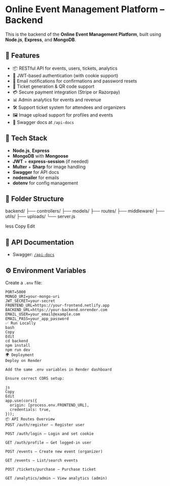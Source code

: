 # Online Event Management Platform – Backend

This is the backend of the **Online Event Management Platform**, built using **Node.js**, **Express**, and **MongoDB**.

## 🚀 Features

- 📦 RESTful API for events, users, tickets, analytics
- 🔐 JWT-based authentication (with cookie support)
- 📧 Email notifications for confirmations and password resets
- 🧾 Ticket generation & QR code support
- 💳 Secure payment integration (Stripe or Razorpay)
- 📊 Admin analytics for events and revenue
- 🛠️ Support ticket system for attendees and organizers
- 🖼️ Image upload support for profiles and events
- 🧪 Swagger docs at `/api-docs`

## 🔧 Tech Stack

- **Node.js**, **Express**
- **MongoDB** with **Mongoose**
- **JWT** + **express-session** (if needed)
- **Multer** + **Sharp** for image handling
- **Swagger** for API docs
- **nodemailer** for emails
- **dotenv** for config management

## 📁 Folder Structure

backend/
├── controllers/
├── models/
├── routes/
├── middleware/
├── utils/
├── uploads/
└── server.js

less
Copy
Edit

## 🧪 API Documentation

- Swagger: [`/api-docs`](https://online-event-manage.onrender.com/api-docs/#/)

## ⚙️ Environment Variables

Create a `.env` file:

```env
PORT=5000
MONGO_URI=your-mongo-uri
JWT_SECRET=your-secret
FRONTEND_URL=https://your-frontend.netlify.app
BACKEND_URL=https://your-backend.onrender.com
EMAIL_USER=your_email@example.com
EMAIL_PASS=your_app_password
✅ Run Locally
bash
Copy
Edit
cd backend
npm install
npm run dev
🌍 Deployment
Deploy on Render

Add the same .env variables in Render dashboard

Ensure correct CORS setup:

js
Copy
Edit
app.use(cors({
  origin: [process.env.FRONTEND_URL],
  credentials: true,
}));
📦 API Routes Overview
POST /auth/register – Register user

POST /auth/login – Login and set cookie

GET /auth/profile – Get logged-in user

POST /events – Create new event (organizer)

GET /events – List/search events

POST /tickets/purchase – Purchase ticket

GET /analytics/admin – View analytics (admin)
